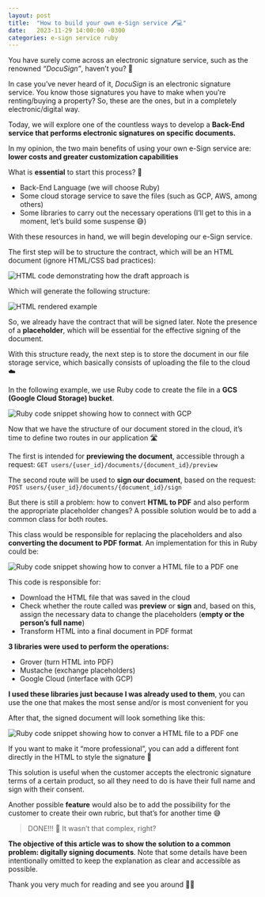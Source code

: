 ```yaml
---
layout: post
title:  "How to build your own e-Sign service 🖊️💻"
date:   2023-11-29 14:00:00 -0300
categories: e-sign service ruby
---
```


You have surely come across an electronic signature service, such as the renowned _“DocuSign”_, haven’t you? 🤔

In case you’ve never heard of it, _DocuSign_ is an electronic signature service. You know those signatures you have to make when you’re renting/buying a property? So, these are the ones, but in a completely electronic/digital way.

Today, we will explore one of the countless ways to develop a **Back-End service that performs electronic signatures on specific documents.**

In my opinion, the two main benefits of using your own e-Sign service are: **lower costs and greater customization capabilities**

What is **essential** to start this process? 📝

*   Back-End Language (we will choose Ruby)
*   Some cloud storage service to save the files (such as GCP, AWS, among others)
*   Some libraries to carry out the necessary operations (I’ll get to this in a moment, let’s build some suspense 😅)

With these resources in hand, we will begin developing our e-Sign service.

The first step will be to structure the contract, which will be an HTML document (ignore HTML/CSS bad practices):

![HTML code demonstrating how the draft approach is](https://miro.medium.com/v2/resize:fit:4800/format:webp/1*TvekvMcx0MyZtQYCauZsuQ.png)

Which will generate the following structure:

![HTML rendered example](https://miro.medium.com/v2/resize:fit:4800/format:webp/1*3kRJ_Wu-a89zZ0AFhFE5WQ.png)

So, we already have the contract that will be signed later. Note the presence of a **placeholder**, which will be essential for the effective signing of the document.

With this structure ready, the next step is to store the document in our file storage service, which basically consists of uploading the file to the cloud ☁️

In the following example, we use Ruby code to create the file in a **GCS (Google Cloud Storage) bucket**.

![Ruby code snippet showing how to connect with GCP](https://miro.medium.com/v2/resize:fit:4800/format:webp/1*N9S9kOMnpU4eCQIQC86KIQ.png)

Now that we have the structure of our document stored in the cloud, it’s time to define two routes in our application 🛣️

The first is intended for **previewing the document**, accessible through a request: `GET users/{user_id}/documents/{document_id}/preview`

The second route will be used to **sign our document**, based on the request:  `POST users/{user_id}/documents/{document_id}/sign`

But there is still a problem: how to convert **HTML to PDF** and also perform the appropriate placeholder changes? A possible solution would be to add a common class for both routes.

This class would be responsible for replacing the placeholders and also **converting the document to PDF format**. An implementation for this in Ruby could be:

![Ruby code snippet showing how to conver a HTML file to a PDF one](https://miro.medium.com/v2/resize:fit:4800/format:webp/1*W_usanKzO_axC7QhuibSpw.png)

This code is responsible for:

*   Download the HTML file that was saved in the cloud
*   Check whether the route called was **preview** or **sign** and, based on this, assign the necessary data to change the placeholders (**empty or the person’s full name**)
*   Transform HTML into a final document in PDF format

**3 libraries were used to perform the operations:**

*   Grover (turn HTML into PDF)
*   Mustache (exchange placeholders)
*   Google Cloud (interface with GCP)

**I used these libraries just because I was already used to them**, you can use the one that makes the most sense and/or is most convenient for you

After that, the signed document will look something like this:

![Ruby code snippet showing how to conver a HTML file to a PDF one](https://miro.medium.com/v2/resize:fit:4800/format:webp/1*Tgh3HYbrmIEFkt1lrkc4rA.png)

If you want to make it “more professional”, you can add a different font directly in the HTML to style the signature 💅

This solution is useful when the customer accepts the electronic signature terms of a certain product, so all they need to do is have their full name and sign with their consent.

Another possible **feature** would also be to add the possibility for the customer to create their own rubric, but that’s for another time 😅

> DONE!!! 🧙 It wasn’t that complex, right?

**The objective of this article was to show the solution to a common problem: digitally signing documents**. Note that some details have been intentionally omitted to keep the explanation as clear and accessible as possible.

Thank you very much for reading and see you around 👋😃
